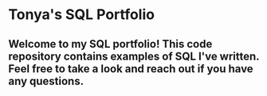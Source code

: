 # Tonya's SQL Portfolio

## Welcome to my SQL portfolio! This code repository contains examples of SQL I've written. Feel free to take a look and reach out if you have any questions.

